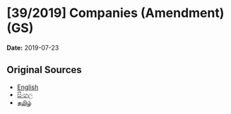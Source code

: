 # [39/2019] Companies (Amendment) (GS)

**Date:** 2019-07-23

## Original Sources

- [English](https://documents.gov.lk/view/bills/2019/7/39-2019_E.pdf)
- [සිංහල](https://documents.gov.lk/view/bills/2019/7/39-2019_S.pdf)
- [தமிழ்](https://documents.gov.lk/view/bills/2019/7/39-2019_T.pdf)

